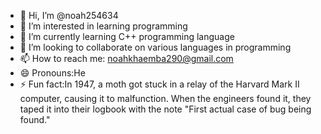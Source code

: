 - 👋 Hi, I’m @noah254634
- 👀 I’m interested in learning programming
- 🌱 I’m currently learning C++ programming language 
- 💞️ I’m looking to collaborate on various languages in programming 
- 📫 How to reach me: noahkhaemba290@gmail.com
- 😄 Pronouns:He
- ⚡ Fun fact:In 1947, a moth got stuck in a relay of the Harvard Mark II computer, causing it to malfunction. When the engineers found it, they taped it into their logbook with the note "First actual case of bug being found."

<!---
noah254634/noah254634 is a ✨ special ✨ repository because its `README.md` (this file) appears on your GitHub profile.
You can click the Preview link to take a look at your changes.
--->

